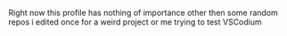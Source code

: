 Right now this profile has nothing of importance other then some random repos i edited once for a weird project or me trying to test VSCodium